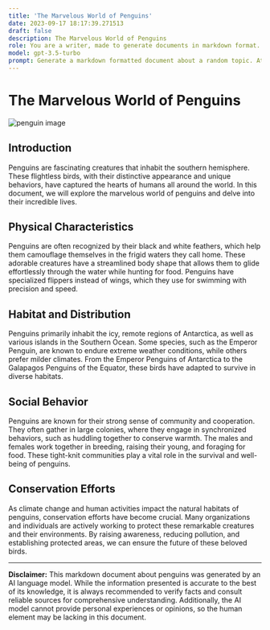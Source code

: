 ```yaml
---
title: 'The Marvelous World of Penguins'
date: 2023-09-17 18:17:39.271513
draft: false
description: The Marvelous World of Penguins
role: You are a writer, made to generate documents in markdown format. It is very important that all of the documents you generate are in valid markdown format.
model: gpt-3.5-turbo
prompt: Generate a markdown formatted document about a random topic. At the bottom, include a disclaimer explaining that the document was generated by you. The first line of the document should be the title. Make sure that the entire document is in proper markdown format, using a mix of various tags to make the document visually appealing.
---
```


# The Marvelous World of Penguins

![penguin image](https://example.com/penguin.jpg)

## Introduction

Penguins are fascinating creatures that inhabit the southern hemisphere. These flightless birds, with their distinctive appearance and unique behaviors, have captured the hearts of humans all around the world. In this document, we will explore the marvelous world of penguins and delve into their incredible lives.

## Physical Characteristics

Penguins are often recognized by their black and white feathers, which help them camouflage themselves in the frigid waters they call home. These adorable creatures have a streamlined body shape that allows them to glide effortlessly through the water while hunting for food. Penguins have specialized flippers instead of wings, which they use for swimming with precision and speed.

## Habitat and Distribution

Penguins primarily inhabit the icy, remote regions of Antarctica, as well as various islands in the Southern Ocean. Some species, such as the Emperor Penguin, are known to endure extreme weather conditions, while others prefer milder climates. From the Emperor Penguins of Antarctica to the Galapagos Penguins of the Equator, these birds have adapted to survive in diverse habitats.

## Social Behavior

Penguins are known for their strong sense of community and cooperation. They often gather in large colonies, where they engage in synchronized behaviors, such as huddling together to conserve warmth. The males and females work together in breeding, raising their young, and foraging for food. These tight-knit communities play a vital role in the survival and well-being of penguins.

## Conservation Efforts

As climate change and human activities impact the natural habitats of penguins, conservation efforts have become crucial. Many organizations and individuals are actively working to protect these remarkable creatures and their environments. By raising awareness, reducing pollution, and establishing protected areas, we can ensure the future of these beloved birds.

* * *

**Disclaimer:** This markdown document about penguins was generated by an AI language model. While the information presented is accurate to the best of its knowledge, it is always recommended to verify facts and consult reliable sources for comprehensive understanding. Additionally, the AI model cannot provide personal experiences or opinions, so the human element may be lacking in this document.